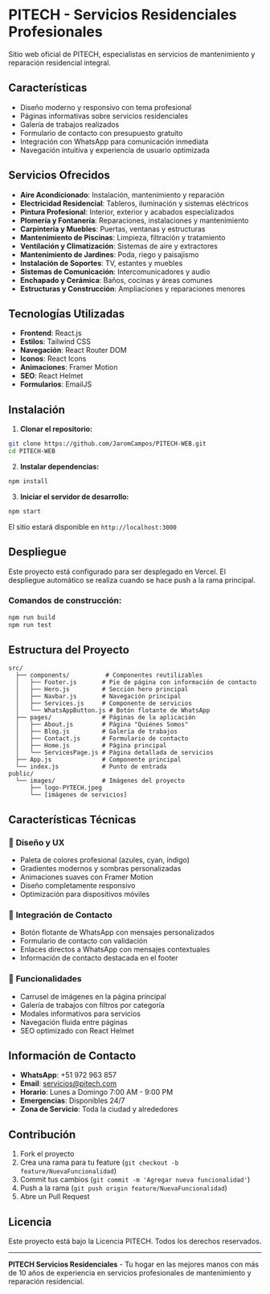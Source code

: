 # PITECH - Servicios Residenciales Profesionales

Sitio web oficial de PITECH, especialistas en servicios de mantenimiento y reparación residencial integral.

## Características

- Diseño moderno y responsivo con tema profesional
- Páginas informativas sobre servicios residenciales
- Galería de trabajos realizados
- Formulario de contacto con presupuesto gratuito
- Integración con WhatsApp para comunicación inmediata
- Navegación intuitiva y experiencia de usuario optimizada

## Servicios Ofrecidos

- **Aire Acondicionado**: Instalación, mantenimiento y reparación
- **Electricidad Residencial**: Tableros, iluminación y sistemas eléctricos
- **Pintura Profesional**: Interior, exterior y acabados especializados
- **Plomería y Fontanería**: Reparaciones, instalaciones y mantenimiento
- **Carpintería y Muebles**: Puertas, ventanas y estructuras
- **Mantenimiento de Piscinas**: Limpieza, filtración y tratamiento
- **Ventilación y Climatización**: Sistemas de aire y extractores
- **Mantenimiento de Jardines**: Poda, riego y paisajismo
- **Instalación de Soportes**: TV, estantes y muebles
- **Sistemas de Comunicación**: Intercomunicadores y audio
- **Enchapado y Cerámica**: Baños, cocinas y áreas comunes
- **Estructuras y Construcción**: Ampliaciones y reparaciones menores

## Tecnologías Utilizadas

- **Frontend**: React.js
- **Estilos**: Tailwind CSS
- **Navegación**: React Router DOM
- **Iconos**: React Icons
- **Animaciones**: Framer Motion
- **SEO**: React Helmet
- **Formularios**: EmailJS

## Instalación

1. **Clonar el repositorio:**
```bash
git clone https://github.com/JaromCampos/PITECH-WEB.git
cd PITECH-WEB
```

2. **Instalar dependencias:**
```bash
npm install
```

3. **Iniciar el servidor de desarrollo:**
```bash
npm start
```

El sitio estará disponible en `http://localhost:3000`

## Despliegue

Este proyecto está configurado para ser desplegado en Vercel. El despliegue automático se realiza cuando se hace push a la rama principal.

### Comandos de construcción:
```bash
npm run build
npm run test
```

## Estructura del Proyecto

```
src/
  ├── components/          # Componentes reutilizables
  │   ├── Footer.js       # Pie de página con información de contacto
  │   ├── Hero.js         # Sección hero principal
  │   ├── Navbar.js       # Navegación principal
  │   ├── Services.js     # Componente de servicios
  │   └── WhatsAppButton.js # Botón flotante de WhatsApp
  ├── pages/              # Páginas de la aplicación
  │   ├── About.js        # Página "Quiénes Somos"
  │   ├── Blog.js         # Galería de trabajos
  │   ├── Contact.js      # Formulario de contacto
  │   ├── Home.js         # Página principal
  │   └── ServicesPage.js # Página detallada de servicios
  ├── App.js              # Componente principal
  └── index.js            # Punto de entrada
public/
  └── images/             # Imágenes del proyecto
      ├── logo-PYTECH.jpeg
      └── [imágenes de servicios]
```

## Características Técnicas

### 🎨 **Diseño y UX**
- Paleta de colores profesional (azules, cyan, índigo)
- Gradientes modernos y sombras personalizadas
- Animaciones suaves con Framer Motion
- Diseño completamente responsivo
- Optimización para dispositivos móviles

### 💬 **Integración de Contacto**
- Botón flotante de WhatsApp con mensajes personalizados
- Formulario de contacto con validación
- Enlaces directos a WhatsApp con mensajes contextuales
- Información de contacto destacada en el footer

### 📱 **Funcionalidades**
- Carrusel de imágenes en la página principal
- Galería de trabajos con filtros por categoría
- Modales informativos para servicios
- Navegación fluida entre páginas
- SEO optimizado con React Helmet

## Información de Contacto

- **WhatsApp**: +51 972 963 857
- **Email**: servicios@pitech.com
- **Horario**: Lunes a Domingo 7:00 AM - 9:00 PM
- **Emergencias**: Disponibles 24/7
- **Zona de Servicio**: Toda la ciudad y alrededores

## Contribución

1. Fork el proyecto
2. Crea una rama para tu feature (`git checkout -b feature/NuevaFuncionalidad`)
3. Commit tus cambios (`git commit -m 'Agregar nueva funcionalidad'`)
4. Push a la rama (`git push origin feature/NuevaFuncionalidad`)
5. Abre un Pull Request

## Licencia

Este proyecto está bajo la Licencia PITECH. Todos los derechos reservados.

---

**PITECH Servicios Residenciales** - Tu hogar en las mejores manos con más de 10 años de experiencia en servicios profesionales de mantenimiento y reparación residencial. 